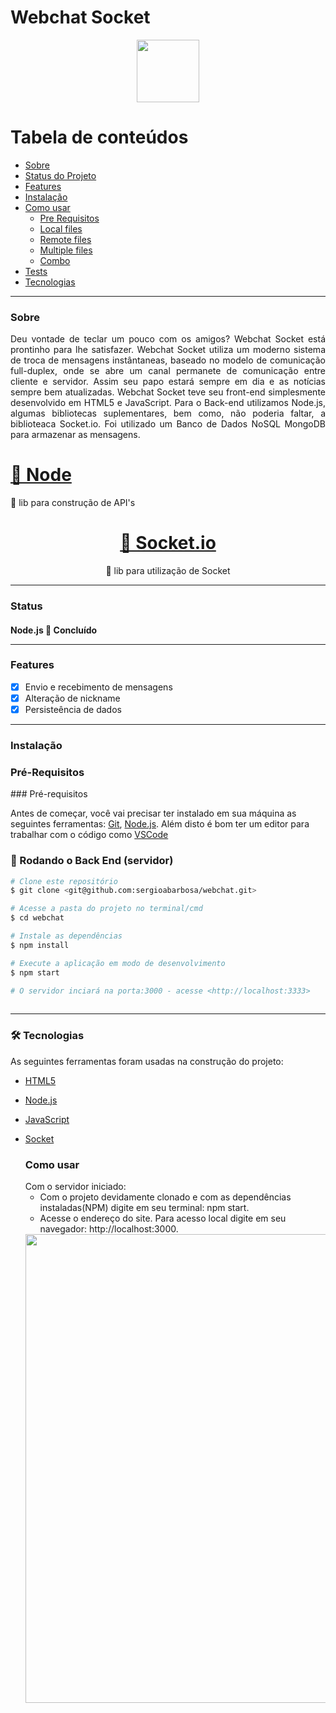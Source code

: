 # Webchat Socket

<div align="center"><img src="https://user-images.githubusercontent.com/36240511/152342775-e063edb8-b0bb-4b79-986d-981e3e704135.png" width="100"></div>

Tabela de conteúdos
=================
   * [Sobre](#Sobre)
   * [Status do Projeto](#Status)
   * [Features](#Features)
   * [Instalação](#instalação)
   * [Como usar](#como-usar)
      * [Pre Requisitos](#pre-requisitos)
      * [Local files](#local-files)
      * [Remote files](#remote-files)
      * [Multiple files](#multiple-files)
      * [Combo](#combo)
   * [Tests](#testes)
   * [Tecnologias](#tecnologias)
   
   <hr>
   
   <h3>Sobre</h3>
   
   <div align="justify"><p text-align: justify>Deu vontade de teclar um pouco com os amigos? Webchat Socket está prontinho para lhe satisfazer. Webchat Socket utiliza um moderno sistema de troca de mensagens instântaneas, baseado no modelo de comunicação full-duplex, onde se abre um canal permanete de comunicação entre cliente e servidor. Assim seu papo estará sempre em dia e as notícias sempre bem atualizadas.
      Webchat Socket teve seu front-end simplesmente desenvolvido em HTML5 e JavaScript. Para o Back-end utilizamos Node.js, algumas bibliotecas suplementares, bem como, não poderia faltar, a biblioteaca Socket.io. Foi utilizado um Banco de Dados NoSQL MongoDB para armazenar as mensagens.
<h1 align="left">
    <a href="https://nodejs.org/">🔗 Node</a>
</h1>
<p align="left">🚀 lib para construção de API's</p>

<h1 align="center">
    <a href="https://socket.io/">🔗 Socket.io</a>
</h1>
<p align="center">🚀 lib para utilização de Socket</p>
</div>

<hr>
<h3>Status</h3>

<h4 align="left"> 
  Node.js 🚀 Concluído
  
  <hr>
  
  ### Features

- [x] Envio e recebimento de mensagens
- [x] Alteração de nickname
- [x] Persisteência de dados
  
</h4>

<hr>

<h3>Instalação</h3>

<h3>Pré-Requisitos</h3>
### Pré-requisitos

Antes de começar, você vai precisar ter instalado em sua máquina as seguintes ferramentas:
[Git](https://git-scm.com), [Node.js](https://nodejs.org/en/). 
Além disto é bom ter um editor para trabalhar com o código como [VSCode](https://code.visualstudio.com/)

<div>

### 🎲 Rodando o Back End (servidor)

```bash
# Clone este repositório
$ git clone <git@github.com:sergioabarbosa/webchat.git>

# Acesse a pasta do projeto no terminal/cmd
$ cd webchat

# Instale as dependências
$ npm install

# Execute a aplicação em modo de desenvolvimento
$ npm start

# O servidor inciará na porta:3000 - acesse <http://localhost:3333>
  
```
  <hr>
  
  ### 🛠 Tecnologias

As seguintes ferramentas foram usadas na construção do projeto:

- [HTML5](https://www.w3.org/)
- [Node.js](https://nodejs.org/en/)
- [JavaScript](https://developer.mozilla.org/pt-BR/docs/Web/JavaScript/)
- [Socket](https://reactnative.dev/)
  
  <h3>Como usar</h3>
  Com o servidor iniciado:
  
  - Com o projeto devidamente clonado e com as dependências instaladas(NPM) digite em seu terminal: npm start.
  - Acesse o endereço do site. Para acesso local digite em seu navegador: http://localhost:3000.
  <div align="center"><img src="https://user-images.githubusercontent.com/36240511/152368828-5b344049-7ef5-4b95-9123-6f9d86226557.png" width="750"></div>
  
  
  




